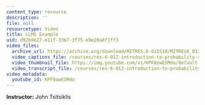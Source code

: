 ```yaml
---
content_type: resource
description: ''
file: null
resourcetype: Video
title: LLMS Example
uid: d92b9e27-e11f-33b7-3f75-e9e20a8f1ff3
video_files:
  archive_url: https://archive.org/download/MITRES.6-012S18/MITRES6_012S18_L17-05_300k.mp4
  video_captions_file: /courses/res-6-012-introduction-to-probability-spring-2018/c42dab45b19b548da3147dea0e4df3c1_KPF8owESMdo.vtt
  video_thumbnail_file: https://img.youtube.com/vi/KPF8owESMdo/default.jpg
  video_transcript_file: /courses/res-6-012-introduction-to-probability-spring-2018/71c379aeb8216933cdebde24d4513228_KPF8owESMdo.pdf
video_metadata:
  youtube_id: KPF8owESMdo
---
```


**Instructor:** John Tsitsiklis